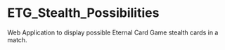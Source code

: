 # ETG_Stealth_Possibilities
Web Application to display possible Eternal Card Game stealth cards in a match.
